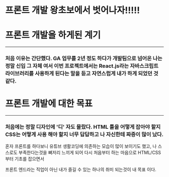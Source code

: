 # 프론트 개발 왕초보에서 벗어나자!!!!!

# 프론트 개발을 하게된 계기
----------------------------
### 처음 이유는 간단했다. GA 업무를 2년 정도 하다가 개발팀으로 넘어온 나는 정말 신입 그 자체 여서 이번 프로젝트에서는 React.js라는 자바스크립트 라이브러리를 사용하게 된다는 말을 듣고 자연스럽게 내가 하게 되었던 것 같다.  

# 프론트 개발에 대한 목표
------------------------------
### 처음에는 정말 디자인에 '디' 자도 몰랐다. HTML 틀을 어떻게 잡아야 할지 CSS는 어떻게 사용 해야 할지 너무 답답하고 나 자신한테 짜증이 많이 났다. 

혼자 프론트를 하다보니 유튜브 생활코딩에 의존하는 모습이 많이 보이기도 했고, 나 스스로도 부족한다는것을 뼈저리 느끼게 되어 다시 처음부터 하는 마음으로 HTML/CSS 부터 기초를 잡으면서

프론트 엔드라는 직업이 아닌 내가 즐길 수 있는 하나의 취미 되는것이 내 목표 이다.
